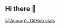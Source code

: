 ## Hi there 👋
[![Anurag's GitHub stats](https://github-readme-stats.vercel.app/api?username=Gustavo&show_icons=true&theme=dracula)](https://github.com/anuraghazra/github-readme-stats)
